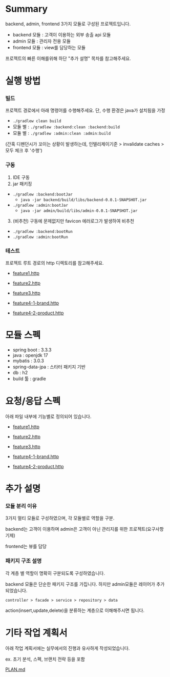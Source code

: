 # Summary
backend, admin, frontend 3가지 모듈로 구성된 프로젝트입니다.

- backend 모듈 : 고객이 이용하는 외부 송출 api 모듈
- admin 모듈 : 관리자 전용 모듈
- frontend 모듈 : view를 담당하는 모듈

프로젝트의 빠른 이해를위해 하단 "추가 설명" 목차를 참고해주세요.

# 실행 방법
### 빌드
프로젝트 경로에서 아래 명령어를 수행해주세요. 단, 수행 환경은 java가 설치됨을 가정
- `./gradlew clean build`
- 모듈 별 : `./gradlew :backend:clean :backend:build`
- 모듈 별 : `./gradlew :admin:clean :admin:build`

(간혹 디펜던시가 꼬이는 상황이 발생하는데, 인텔리제이기준 > invalidate caches > 모두 체크 후 '수행')

### 구동
1. IDE 구동
2. jar 패키징
- `./gradlew :backend:bootJar`
  - `java -jar backend/build/libs/backend-0.0.1-SNAPSHOT.jar`
- `./gradlew :admin:bootJar`
  - `java -jar admin/build/libs/admin-0.0.1-SNAPSHOT.jar`

3. (비추천) 구동에 문제없지만 favicon 에러로그가 발생하여 비추천
- `./gradlew :backend:bootRun`
- `./gradlew :admin:bootRun`


### 테스트
프로젝트 루트 경로의 http 디렉토리를 참고해주세요.

- [feature1.http](http/feature1.http)
- [feature2.http](http/feature2.http)
- [feature3.http](http/feature3.http)

- [feature4-1-brand.http](http/feature4-1-brand.http)
- [feature4-2-product.http](http/feature4-2-product.http)

# 모듈 스펙
- spring boot : 3.3.3
- java : openjdk 17
- mybatis : 3.0.3
- spring-data-jpa : 스타터 패키지 기반
- db : h2
- build 툴 : gradle

# 요청/응답 스펙
아래 파일 내부에 기능별로 정의되어 있습니다.
- [feature1.http](http/feature1.http)
- [feature2.http](http/feature2.http)
- [feature3.http](http/feature3.http)

- [feature4-1-brand.http](http/feature4-1-brand.http)
- [feature4-2-product.http](http/feature4-2-product.http)


# 추가 설명
### 모듈 분리 이유
3가지 멀티 모듈로 구성하였으며, 각 모듈별로 역할을 구분.

backend는 고객이 이용하며 admin은 고객이 아닌 관리지를 위한 프로젝트(요구사항 기제)

frontend는 뷰를 담당

### 패키지 구조 설명
각 계층 별 역할이 명확히 구분되도록 구성하였습니다.

backend 모듈은 단순한 패키지 구조를 가집니다.
하지만 admin모듈은 레이어가 추가되었습니다.

`controller > facade > service > repository > data`

action(insert,update,delete)을 분류하는 계층으로 이해해주시면 됩니다.

# 기타 작업 계획서
아래 작업 계획서에는 실무에서의 진행과 유사하게 작성되었습니다. 

ex. 초기 분석, 스펙, 브랜치 전략 등을 포함

[PLAN.md](PLAN.md)

